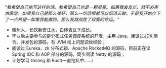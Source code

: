 *"我希望自己能写这样的诗。我希望自己也是一颗星星。如果我会发光，就不必害怕黑暗。如果我自己是那么美好，那么一切恐惧就可以烟消云散。于是我开始存下了一点希望—如果我能做到，那么我就战胜了寂寞的命运。"*

+ 徽州人，长饮新安江水，白砖青瓦下成长。
+ 毕业后主要参与的是分布式任务调度系统的开发，主用 Java，阅读过JDK 集合、并发包的源码，有 JVM 线上问题调优经验；
+ 阅读过 Eureka、zk 分布式锁、Apache RocketMQ 的源码，目前正在读 Spring IOC 和 AOP 部分的源码，同步阅读 Netty 的源码；
+ 计划学习 Golang 和 Rust(一直挖坑中……)




